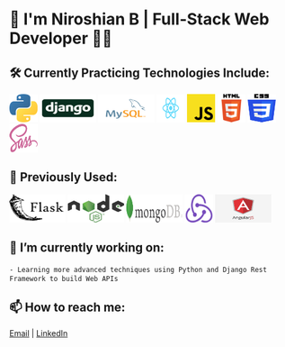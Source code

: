 # 👋 I'm Niroshian B | Full-Stack Web Developer 👨‍💻

## 🛠️ Currently Practicing Technologies Include:

<div>
    <img src="./images/python-logo.png" height="50px" width="50px">
    <img src="./images/django-logo-big.jpg" height="50px" width="100px">
    <img src="./images/mysql.svg" height="50px" width="100px">
    <img src="./images/React-icon.svg" height="50px" width="50px">
    <img src="./images/javascript.png" height="50px" width="50px">
    <img src="./images/html-logo.png" height="50px" width="50px">
    <img src="./images/css-logo.png" height="50px" width="50px">
    <img src="./images/sass.png" height="50px" width="50px">
</div>

## 💭 Previously Used:

<div>
    <img src="./images/flask.png" height="50px" width="100px">
    <img src="./images/node-js.png" height="50px" width="100px">
    <img src="./images/mongodb-logo.png" height="50px" width="100px">
    <img src="./images/redux.png" height="50px" width="50px">
    <img src="./images/angular.png" height="50px" width="100px">
</div>

## 🔭 I’m currently working on:
    
    - Learning more advanced techniques using Python and Django Rest Framework to build Web APIs
    
## 📫 How to reach me:

<a href = "mailto: niroshian.b@gmail.com">Email</a> | [LinkedIn](http://www.linkedin.com/in/niro-b)

<!--
**niroshian-b/niroshian-b** is a ✨ _special_ ✨ repository because its `README.md` (this file) appears on your GitHub profile.

Here are some ideas to get you started:

-   💬 Ask me about ...
-
-   😄 Pronouns: ...
    -->
